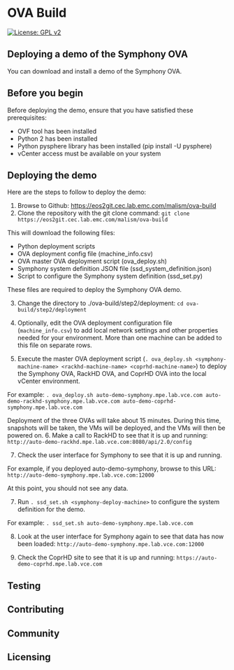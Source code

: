 # OVA Build
[![License: GPL v2](https://img.shields.io/badge/License-GPL%20v2-blue.svg)](https://img.shields.io/badge/License-GPL%20v2-blue.svg)

## Deploying a demo of the Symphony OVA 

You can download and install a demo of the Symphony OVA. 

## Before you begin

Before deploying the demo, ensure that you have satisfied these prerequisites:

- OVF tool has been installed
- Python 2 has been installed
- Python pysphere library has been installed (pip install -U pysphere)
- vCenter access must be available on your system

## Deploying the demo

Here are the steps to follow to deploy the demo: 

1. Browse to Github: https://eos2git.cec.lab.emc.com/malism/ova-build
2. Clone the repository with the git clone command: `git clone https://eos2git.cec.lab.emc.com/malism/ova-build`

  This will download the following files:
  - Python deployment scripts
  - OVA deployment config file (machine_info.csv)  
  - OVA master OVA deployment script (ova_deploy.sh)
  - Symphony system definition JSON file (ssd_system_definition.json) 
  - Script to configure the Symphony system definition (ssd_set.py)

  These files are required to deploy the Symphony OVA demo.

3. Change the directory to ./ova-build/step2/deployment: `cd ova-build/step2/deployment`
4. Optionally, edit the OVA deployment configuration file (`machine_info.csv`) to add local network settings and other properties needed for your environment. More than one machine can be added to this file on separate rows.

5. Execute the master OVA deployment script (`. ova_deploy.sh <symphony-machine-name> <rackhd-machine-name> <coprhd-machine-name>`) to deploy the Symphony OVA, RackHD OVA, and CoprHD OVA into the local vCenter environment.

  For example: `. ova_deploy.sh auto-demo-symphony.mpe.lab.vce.com auto-demo-rackhd-symphony.mpe.lab.vce.com auto-demo-coprhd-symphony.mpe.lab.vce.com`
  
  Deployment of the three OVAs will take about 15 minutes.  During this time, snapshots will be taken, the VMs will be deployed, and the VMs will then be powered on.
6. Make a call to RackHD to see that it is up and running: `http://auto-demo-rackhd.mpe.lab.vce.com:8080/api/2.0/config`

7. Check the user interface for Symphony to see that it is up and running. 
  
  For example, if you deployed auto-demo-symphony, browse to this URL: `http://auto-demo-symphony.mpe.lab.vce.com:12000`
 
  At this point, you should not see any data.

7. Run `. ssd_set.sh <symphony-deploy-machine>` to configure the system definition for the demo.

  For example: `. ssd_set.sh auto-demo-symphony.mpe.lab.vce.com`

8. Look at the user interface for Symphony again to see that data has now been loaded:  `http://auto-demo-symphony.mpe.lab.vce.com:12000` 

9. Check the CoprHD site to see that it is up and running: `https://auto-demo-coprhd.mpe.lab.vce.com`

## Testing
## Contributing
## Community
## Licensing
